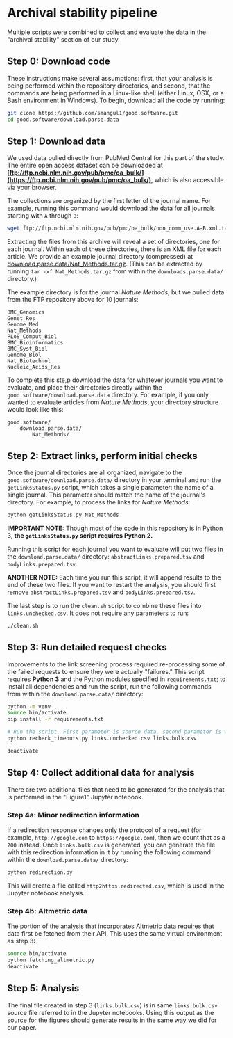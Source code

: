 # Archival stability pipeline

Multiple scripts were combined to collect and evaluate the data in the "archival stability" section of our study.

## Step 0: Download code

These instructions make several assumptions: first, that your analysis is being performed within the repository directories, and second, that the commands are being performed in a Linux-like shell (either Linux, OSX, or a Bash environment in Windows). To begin, download all the code by running:

```sh
git clone https://github.com/smangul1/good.software.git
cd good.software/download.parse.data
```

## Step 1: Download data

We used data pulled directly from PubMed Central for this part of the study. The entire open access dataset can be downloaded at **[ftp://ftp.ncbi.nlm.nih.gov/pub/pmc/oa_bulk/](https://ftp.ncbi.nlm.nih.gov/pub/pmc/oa_bulk/)**, which is also accessible via your browser.

The collections are organized by the first letter of the journal name. For example, running this command would download the data for all journals starting with `A` through `B`:

```sh
wget ftp://ftp.ncbi.nlm.nih.gov/pub/pmc/oa_bulk/non_comm_use.A-B.xml.tar.gz
```

Extracting the files from this archive will reveal a set of directories, one for each journal. Within each of these directories, there is an XML file for each article. We provide an example journal directory (compressed) at [download.parse.data/Nat_Methods.tar.gz](https://github.com/smangul1/good.software/blob/master/download.parse.data/). (This can be extracted by running `tar -xf Nat_Methods.tar.gz` from within the `downloads.parse.data/` directory.)

The example directory is for the journal _Nature Methods_, but we pulled data from the FTP repository above for 10 journals:

```
BMC_Genomics
Genet_Res
Genome_Med
Nat_Methods
PLoS_Comput_Biol
BMC_Bioinformatics
BMC_Syst_Biol
Genome_Biol
Nat_Biotechnol
Nucleic_Acids_Res
```

To complete this ste,p download the data for whatever journals you want to evaluate, and place their directories directly within the `good.software/download.parse.data` directory. For example, if you only wanted to evaluate articles from _Nature Methods_, your directory structure would look like this:

```
good.software/
    download.parse.data/
        Nat_Methods/
```

## Step 2: Extract links, perform initial checks

Once the journal directories are all organized, navigate to the `good.software/download.parse.data/` directory in your terminal and run the `getLinksStatus.py` script, which takes a single parameter: the name of a single journal. This parameter should match the name of the journal's directory. For example, to process the links for _Nature Methods_:

```sh
python getLinksStatus.py Nat_Methods
```

**IMPORTANT NOTE:** Though most of the code in this repository is in Python 3, **the `getLinksStatus.py` script requires Python 2.**

Running this script for each journal you want to evaluate will put two files in the `download.parse.data/` directory: `abstractLinks.prepared.tsv` and `bodyLinks.prepared.tsv`.

**ANOTHER NOTE:** Each time you run this script, it will append results to the end of these two files. If you want to restart the analysis, you should first remove `abstractLinks.prepared.tsv` and `bodyLinks.prepared.tsv`.

The last step is to run the `clean.sh` script to combine these files into `links.unchecked.csv`. It does not require any parameters to run:

```sh
./clean.sh
```

## Step 3: Run detailed request checks

Improvements to the link screening process required re-processing some of the failed requests to ensure they were actually "failures." This script requires **Python 3** and the Python modules specified in `requirements.txt`; to install all dependencies and run the script, run the following commands from within the `download.parse.data/` directory:

```sh
python -m venv .
source bin/activate
pip install -r requirements.txt

# Run the script. First parameter is source data, second parameter is where output should be directed.
python recheck_timeouts.py links.unchecked.csv links.bulk.csv

deactivate
```

## Step 4: Collect additional data for analysis

There are two additional files that need to be generated for the analysis that is performed in the "Figure1" Jupyter notebook.

### Step 4a: Minor redirection information

If a redirection response changes only the protocol of a request (for example, `http://google.com` to `https://google.com`), then we count that as a `200` instead. Once `links.bulk.csv` is generated, you can generate the file with this redirection information in it by running the following command within the `download.parse.data/` directory:

```sh
python redirection.py
```

This will create a file called `http2https.redirected.csv`, which is used in the Jupyter notebook analysis.

### Step 4b: Altmetric data

The portion of the analysis that incorporates Altmetric data requires that data first be fetched from their API. This uses the same virtual environment as step 3:

```sh
source bin/activate
python fetching_altmetric.py
deactivate
```

## Step 5: Analysis

The final file created in step 3 (`links.bulk.csv`) is in same `links.bulk.csv` source file referred to in the Jupyter notebooks. Using this output as the source for the figures should generate results in the same way we did for our paper.

